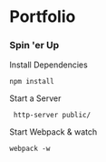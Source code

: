 # Portfolio

### Spin 'er Up
Install Dependencies
```
npm install
```

Start a Server
```
 http-server public/
```

Start Webpack & watch
```
webpack -w
```
